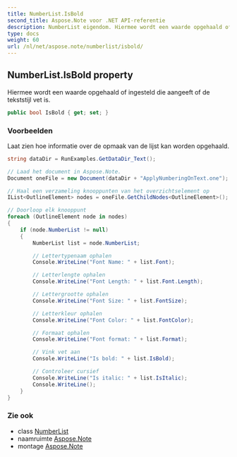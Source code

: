 ```yaml
---
title: NumberList.IsBold
second_title: Aspose.Note voor .NET API-referentie
description: NumberList eigendom. Hiermee wordt een waarde opgehaald of ingesteld die aangeeft of de tekststijl vet is.
type: docs
weight: 60
url: /nl/net/aspose.note/numberlist/isbold/
---
```

## NumberList.IsBold property

Hiermee wordt een waarde opgehaald of ingesteld die aangeeft of de tekststijl vet is.

```csharp
public bool IsBold { get; set; }
```

### Voorbeelden

Laat zien hoe informatie over de opmaak van de lijst kan worden opgehaald.

```csharp
string dataDir = RunExamples.GetDataDir_Text();

// Laad het document in Aspose.Note.
Document oneFile = new Document(dataDir + "ApplyNumberingOnText.one");

// Haal een verzameling knooppunten van het overzichtselement op
IList<OutlineElement> nodes = oneFile.GetChildNodes<OutlineElement>();

// Doorloop elk knooppunt
foreach (OutlineElement node in nodes)
{
    if (node.NumberList != null)
    {
        NumberList list = node.NumberList;

        // Lettertypenaam ophalen
        Console.WriteLine("Font Name: " + list.Font);

        // Letterlengte ophalen
        Console.WriteLine("Font Length: " + list.Font.Length);

        // Lettergrootte ophalen
        Console.WriteLine("Font Size: " + list.FontSize);

        // Letterkleur ophalen
        Console.WriteLine("Font Color: " + list.FontColor);

        // Formaat ophalen
        Console.WriteLine("Font format: " + list.Format);

        // Vink vet aan
        Console.WriteLine("Is bold: " + list.IsBold);

        // Controleer cursief
        Console.WriteLine("Is italic: " + list.IsItalic);
        Console.WriteLine();
    }
}
```

### Zie ook

* class [NumberList](../)
* naamruimte [Aspose.Note](../../numberlist/)
* montage [Aspose.Note](../../../)


